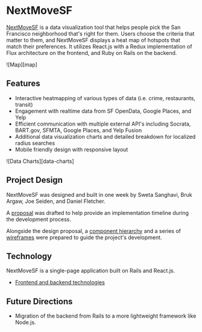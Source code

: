 # NextMoveSF

[NextMoveSF][nextmovesf] is a data visualization tool that helps people pick the San Francisco neighborhood that's right for them. Users choose the criteria that matter to them, and NextMoveSF displays a heat map of hotspots that match their preferences. It utilizes React.js with a Redux implementation of Flux architecture on the frontend, and Ruby on Rails on the backend.

![Map][map]

## Features

+ Interactive heatmapping of various types of data (i.e. crime, restaurants, transit)
+ Engagement with realtime data from SF OpenData, Google Places, and Yelp
+ Efficient communication with multiple external API's including Socrata, BART.gov, SFMTA, Google Places, and Yelp Fusion
+ Additional data visualization charts and detailed breakdown for localized radius searches
+ Mobile friendly design with responsive layout

![Data Charts][data-charts]

## Project Design

NextMoveSF was designed and built in one week by Sweta Sanghavi, Bruk Argaw, Joe Seiden, and Daniel Fletcher.

A [proposal][proposal] was drafted to help provide an implementation timeline during the development process.

Alongside the design proposal, a [component hierarchy][components] and a series of [wireframes][wireframes] were prepared to guide the project's development.

## Technology

NextMoveSF is a single-page application built on Rails and React.js.

+ [Frontend and backend technologies][technologies]

## Future Directions

+ Migration of the backend from Rails to a more lightweight framework like Node.js.


[nextmovesf]: https://www.nextmovesf.info
[proposal]: ./docs/README.md
[components]: ./docs/component-hierarchy.md
[wireframes]: ./docs/wireframes
[technologies]: ./docs/technologies.md
[splash-photo]:
[data-charts]:
